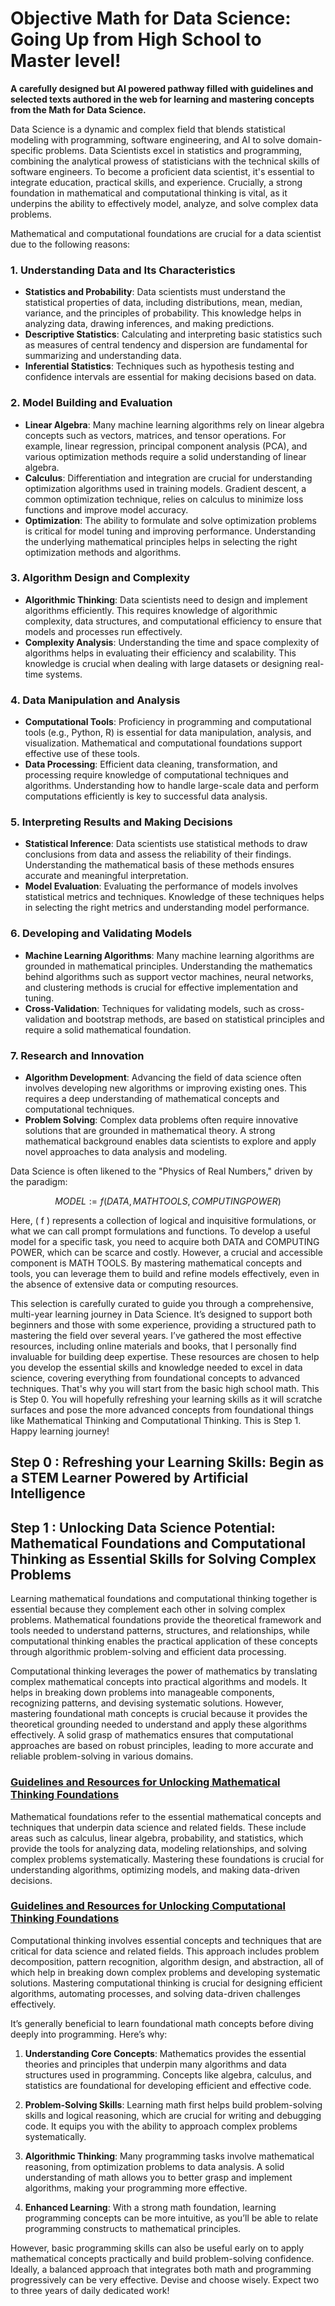 # Objective Math for Data Science: Going Up from High School to Master level! 

**A carefully designed but AI powered pathway filled with guidelines and selected texts authored in the web for learning and mastering concepts from the Math for Data Science.**

Data Science is a dynamic and complex field that blends statistical modeling with programming, software engineering, and AI to solve domain-specific problems. Data Scientists excel in statistics and programming, combining the analytical prowess of statisticians with the technical skills of software engineers. To become a proficient data scientist, it's essential to integrate education, practical skills, and experience. Crucially, a strong foundation in mathematical and computational thinking is vital, as it underpins the ability to effectively model, analyze, and solve complex data problems.

Mathematical and computational foundations are crucial for a data scientist due to the following reasons:

### 1. **Understanding Data and Its Characteristics**
   - **Statistics and Probability**: Data scientists must understand the statistical properties of data, including distributions, mean, median, variance, and the principles of probability. This knowledge helps in analyzing data, drawing inferences, and making predictions.
   - **Descriptive Statistics**: Calculating and interpreting basic statistics such as measures of central tendency and dispersion are fundamental for summarizing and understanding data.
   - **Inferential Statistics**: Techniques such as hypothesis testing and confidence intervals are essential for making decisions based on data.

### 2. **Model Building and Evaluation**
   - **Linear Algebra**: Many machine learning algorithms rely on linear algebra concepts such as vectors, matrices, and tensor operations. For example, linear regression, principal component analysis (PCA), and various optimization methods require a solid understanding of linear algebra.
   - **Calculus**: Differentiation and integration are crucial for understanding optimization algorithms used in training models. Gradient descent, a common optimization technique, relies on calculus to minimize loss functions and improve model accuracy.
   - **Optimization**: The ability to formulate and solve optimization problems is critical for model tuning and improving performance. Understanding the underlying mathematical principles helps in selecting the right optimization methods and algorithms.

### 3. **Algorithm Design and Complexity**
   - **Algorithmic Thinking**: Data scientists need to design and implement algorithms efficiently. This requires knowledge of algorithmic complexity, data structures, and computational efficiency to ensure that models and processes run effectively.
   - **Complexity Analysis**: Understanding the time and space complexity of algorithms helps in evaluating their efficiency and scalability. This knowledge is crucial when dealing with large datasets or designing real-time systems.

### 4. **Data Manipulation and Analysis**
   - **Computational Tools**: Proficiency in programming and computational tools (e.g., Python, R) is essential for data manipulation, analysis, and visualization. Mathematical and computational foundations support effective use of these tools.
   - **Data Processing**: Efficient data cleaning, transformation, and processing require knowledge of computational techniques and algorithms. Understanding how to handle large-scale data and perform computations efficiently is key to successful data analysis.

### 5. **Interpreting Results and Making Decisions**
   - **Statistical Inference**: Data scientists use statistical methods to draw conclusions from data and assess the reliability of their findings. Understanding the mathematical basis of these methods ensures accurate and meaningful interpretation.
   - **Model Evaluation**: Evaluating the performance of models involves statistical metrics and techniques. Knowledge of these techniques helps in selecting the right metrics and understanding model performance.

### 6. **Developing and Validating Models**
   - **Machine Learning Algorithms**: Many machine learning algorithms are grounded in mathematical principles. Understanding the mathematics behind algorithms such as support vector machines, neural networks, and clustering methods is crucial for effective implementation and tuning.
   - **Cross-Validation**: Techniques for validating models, such as cross-validation and bootstrap methods, are based on statistical principles and require a solid mathematical foundation.

### 7. **Research and Innovation**
   - **Algorithm Development**: Advancing the field of data science often involves developing new algorithms or improving existing ones. This requires a deep understanding of mathematical concepts and computational techniques.
   - **Problem Solving**: Complex data problems often require innovative solutions that are grounded in mathematical theory. A strong mathematical background enables data scientists to explore and apply novel approaches to data analysis and modeling.

Data Science is often likened to the "Physics of Real Numbers," driven by the paradigm:

$$ 
MODEL := f(DATA, MATH TOOLS, COMPUTING POWER)
$$

Here, \( f \) represents a collection of logical and inquisitive formulations, or what we can call prompt formulations and functions. To develop a useful model for a specific task, you need to acquire both DATA and COMPUTING POWER, which can be scarce and costly. However, a crucial and accessible component is MATH TOOLS. By mastering mathematical concepts and tools, you can leverage them to build and refine models effectively, even in the absence of extensive data or computing resources.

This selection is carefully curated to guide you through a comprehensive, multi-year learning journey in Data Science. It’s designed to support both beginners and those with some experience, providing a structured path to mastering the field over several years. I’ve gathered the most effective resources, including online materials and books, that I personally find invaluable for building deep expertise. These resources are chosen to help you develop the essential skills and knowledge needed to excel in data science, covering everything from foundational concepts to advanced techniques. That's why you will start from the basic high school math. This is Step 0. You will hopefully refreshing your learning skills as it will scratche surfaces and pose the more advanced concepts from foundational things like Mathematical Thinking and Computational Thinking. This is Step 1. Happy learning journey!

## Step 0 : Refreshing your Learning Skills: Begin as a STEM Learner Powered by Artificial Intelligence




## Step 1 : Unlocking Data Science Potential: Mathematical Foundations and Computational Thinking as Essential Skills for Solving Complex Problems

Learning mathematical foundations and computational thinking together is essential because they complement each other in solving complex problems. Mathematical foundations provide the theoretical framework and tools needed to understand patterns, structures, and relationships, while computational thinking enables the practical application of these concepts through algorithmic problem-solving and efficient data processing.

Computational thinking leverages the power of mathematics by translating complex mathematical concepts into practical algorithms and models. It helps in breaking down problems into manageable components, recognizing patterns, and devising systematic solutions. However, mastering foundational math concepts is crucial because it provides the theoretical grounding needed to understand and apply these algorithms effectively. A solid grasp of mathematics ensures that computational approaches are based on robust principles, leading to more accurate and reliable problem-solving in various domains.

### [Guidelines and Resources for Unlocking Mathematical Thinking Foundations](https://github.com/cbohnert67/Objective-Data-Scientist/blob/main/mathematical-foundations.md)

Mathematical foundations refer to the essential mathematical concepts and techniques that underpin data science and related fields. These include areas such as calculus, linear algebra, probability, and statistics, which provide the tools for analyzing data, modeling relationships, and solving complex problems systematically. Mastering these foundations is crucial for understanding algorithms, optimizing models, and making data-driven decisions.
### [Guidelines and Resources for Unlocking Computational Thinking Foundations](https://github.com/cbohnert67/Objective-Data-Scientist/blob/main/computational-foundations.md)

Computational thinking involves essential concepts and techniques that are critical for data science and related fields. This approach includes problem decomposition, pattern recognition, algorithm design, and abstraction, all of which help in breaking down complex problems and developing systematic solutions. Mastering computational thinking is crucial for designing efficient algorithms, automating processes, and solving data-driven challenges effectively.

It’s generally beneficial to learn foundational math concepts before diving deeply into programming. Here’s why:

1. **Understanding Core Concepts**: Mathematics provides the essential theories and principles that underpin many algorithms and data structures used in programming. Concepts like algebra, calculus, and statistics are foundational for developing efficient and effective code.

2. **Problem-Solving Skills**: Learning math first helps build problem-solving skills and logical reasoning, which are crucial for writing and debugging code. It equips you with the ability to approach complex problems systematically.

3. **Algorithmic Thinking**: Many programming tasks involve mathematical reasoning, from optimization problems to data analysis. A solid understanding of math allows you to better grasp and implement algorithms, making your programming more effective.

4. **Enhanced Learning**: With a strong math foundation, learning programming concepts can be more intuitive, as you’ll be able to relate programming constructs to mathematical principles.

However, basic programming skills can also be useful early on to apply mathematical concepts practically and build problem-solving confidence. Ideally, a balanced approach that integrates both math and programming progressively can be very effective. Devise and choose wisely. Expect two to three years of daily dedicated work!

